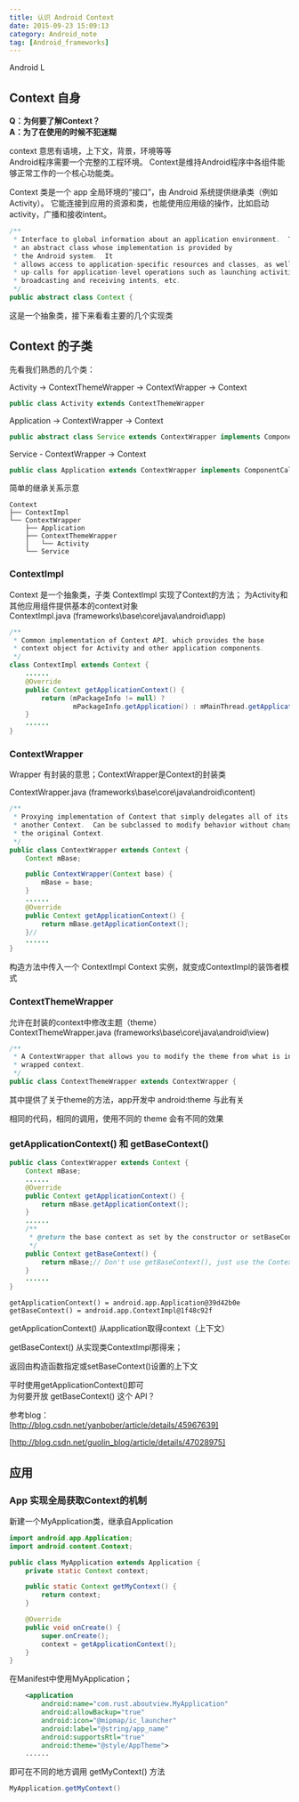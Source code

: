 ```yaml
---
title: 认识 Android Context
date: 2015-09-23 15:09:13
category: Android_note
tag: [Android_frameworks]
---
```

Android L

## Context 自身
**Q：为何要了解Context？**  
**A：为了在使用的时候不犯迷糊**

context 意思有语境，上下文，背景，环境等等  
Android程序需要一个完整的工程环境。
Context是维持Android程序中各组件能够正常工作的一个核心功能类。

Context 类是一个 app 全局环境的“接口”，由 Android 系统提供继承类（例如Activity）。
它能连接到应用的资源和类，也能使用应用级的操作，比如启动activity，广播和接收intent。
```java
/**
 * Interface to global information about an application environment.  This is
 * an abstract class whose implementation is provided by
 * the Android system.  It
 * allows access to application-specific resources and classes, as well as
 * up-calls for application-level operations such as launching activities,
 * broadcasting and receiving intents, etc.
 */
public abstract class Context {
```
这是一个抽象类，接下来看看主要的几个实现类

## Context 的子类
先看我们熟悉的几个类：

Activity -> ContextThemeWrapper -> ContextWrapper -> Context
```java
public class Activity extends ContextThemeWrapper
```

Application -> ContextWrapper -> Context
```java
public abstract class Service extends ContextWrapper implements ComponentCallbacks2 {
```

Service - ContextWrapper -> Context
```java
public class Application extends ContextWrapper implements ComponentCallbacks2 {
```

简单的继承关系示意
```
Context
├── ContextImpl
└── ContextWrapper
    ├── Application
    ├── ContextThemeWrapper
    │   └── Activity
    └── Service
```

### ContextImpl
Context 是一个抽象类，子类 ContextImpl 实现了Context的方法；
为Activity和其他应用组件提供基本的context对象  
ContextImpl.java (frameworks\base\core\java\android\app)
```java
/**
 * Common implementation of Context API, which provides the base
 * context object for Activity and other application components.
 */
class ContextImpl extends Context {
    ......
    @Override
    public Context getApplicationContext() {
        return (mPackageInfo != null) ?
                mPackageInfo.getApplication() : mMainThread.getApplication();
    }
    ......
}
```

### ContextWrapper
Wrapper 有封装的意思；ContextWrapper是Context的封装类  

ContextWrapper.java (frameworks\base\core\java\android\content)
```java
/**
 * Proxying implementation of Context that simply delegates all of its calls to
 * another Context.  Can be subclassed to modify behavior without changing
 * the original Context.
 */
public class ContextWrapper extends Context {
    Context mBase;

    public ContextWrapper(Context base) {
        mBase = base;
    }
    ......
    @Override
    public Context getApplicationContext() {
        return mBase.getApplicationContext();
    }//
    ......
}
```
构造方法中传入一个 ContextImpl Context 实例，就变成ContextImpl的装饰者模式

### ContextThemeWrapper
允许在封装的context中修改主题（theme）  
ContextThemeWrapper.java (frameworks\base\core\java\android\view)
```java
/**
 * A ContextWrapper that allows you to modify the theme from what is in the
 * wrapped context.
 */
public class ContextThemeWrapper extends ContextWrapper {
```
其中提供了关于theme的方法，app开发中 android:theme 与此有关

相同的代码，相同的调用，使用不同的 theme 会有不同的效果

### getApplicationContext() 和 getBaseContext()

```java
public class ContextWrapper extends Context {
    Context mBase;
    ......
    @Override
    public Context getApplicationContext() {
        return mBase.getApplicationContext();
    }
    ......
    /**
     * @return the base context as set by the constructor or setBaseContext
     */
    public Context getBaseContext() {
        return mBase;// Don't use getBaseContext(), just use the Context you have.
    }
    ......
}
```

```log
getApplicationContext() = android.app.Application@39d42b0e
getBaseContext() = android.app.ContextImpl@1f48c92f
```
getApplicationContext() 从application取得context（上下文）

getBaseContext() 从实现类ContextImpl那得来；

返回由构造函数指定或setBaseContext()设置的上下文

平时使用getApplicationContext()即可  
为何要开放 getBaseContext() 这个 API？

参考blog：   
[http://blog.csdn.net/yanbober/article/details/45967639]

[http://blog.csdn.net/guolin_blog/article/details/47028975]

## 应用
### App 实现全局获取Context的机制
新建一个MyApplication类，继承自Application
```java
import android.app.Application;
import android.content.Context;

public class MyApplication extends Application {
    private static Context context;

    public static Context getMyContext() {
        return context;
    }

    @Override
    public void onCreate() {
        super.onCreate();
        context = getApplicationContext();
    }
}
```
在Manifest中使用MyApplication；
```xml
    <application
        android:name="com.rust.aboutview.MyApplication"
        android:allowBackup="true"
        android:icon="@mipmap/ic_launcher"
        android:label="@string/app_name"
        android:supportsRtl="true"
        android:theme="@style/AppTheme">
    ......
```
即可在不同的地方调用 getMyContext() 方法
```java
MyApplication.getMyContext()
```
